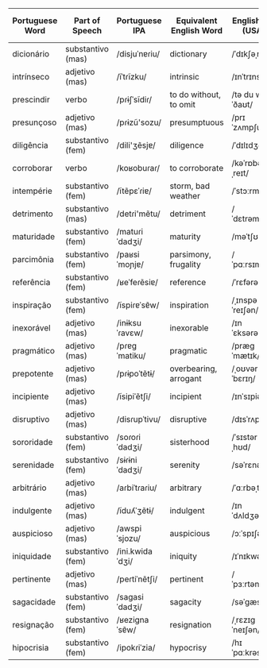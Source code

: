 | Portuguese Word | Part of Speech   | Portuguese IPA   | Equivalent English Word  | English IPA (USA) | Equivalent Spanish Word | Spanish IPA (Latin American) | Word No. |
|-----------------|------------------|------------------|--------------------------|-------------------|-------------------------|----------------------------|----------|
| dicionário      | substantivo (mas)| /disjuˈnɐɾiu/   | dictionary               | /ˈdɪkʃəˌnɛri/     | diccionario             | /diθjoˈnaɾjo/           |          |
| intrínseco      | adjetivo (mas)   | /ĩˈtɾĩzku/      | intrinsic                | /ɪnˈtrɪnsɪk/       | intrínseco              | /inˈtɾinseko/          |          |
| prescindir      | verbo            | /pɾɨʃˈsĩdiɾ/    | to do without, to omit   | /tə du wɪˈðaʊt/     | prescindir              | /pɾesinˈdiɾ/           |          |
| presunçoso      | adjetivo (mas)   | /pɾɨzũ'sozu/    | presumptuous             | /prɪˈzʌmpʃuəs/     | presuntuoso             | /pɾesum'twoso/         |          |
| diligência      | substantivo (fem)| /dili'ʒẽsjɐ/    | diligence                | /ˈdɪlɪdʒəns/       | diligencia              | /dili'xensja/          |          |
| corroborar      | verbo            | /koʁobuɾaɾ/      | to corroborate           | /kəˈrɒbəˌreɪt/     | corroborar              | /koʁoβoɾaɾ/            |          |
| intempérie      | substantivo (fem)| /ĩtẽpɛˈɾiɐ/    | storm, bad weather       | /ˈstɔːrm/          | inclemencia             | /inkle'mensja/         |          |
| detrimento      | substantivo (mas)| /detɾi'mẽtu/    | detriment                | /ˈdɛtrəmənt/       | detrimento              | /detɾi'mento/          |          |
| maturidade      | substantivo (fem)| /matuɾiˈdadʒi/  | maturity                 | /məˈtʃʊrɪti/        | madurez                 | /maðu'ɾes/             |          |
| parcimônia      | substantivo (fem)| /paʁsiˈmoɲjɐ/  | parsimony, frugality     | /ˈpɑːrsɪməni/      | parsimonia              | /paɾsi'monja/          |          |
| referência      | substantivo (fem)| /ʁeˈfeɾẽsiɐ/    | reference                | /ˈrɛfərəns/        | referencia              | /ɾefe'ɾensja/          |          |
| inspiração      | substantivo (fem)| /ĩspiɾɐˈsɐ̃w/   | inspiration              | /ˌɪnspəˈreɪʃən/   | inspiración             | /inspiɾa'θjon/         |          |
| inexorável      | adjetivo (mas)   | /inɨksuˈɾavɛw/  | inexorable               | /ɪnˈɛksərəbəl/     | inexorable              | /inekso'ɾaβle/         |          |
| pragmático      | adjetivo (mas)   | /pɾɐɡˈmatiku/   | pragmatic                | /præɡˈmætɪk/       | pragmático              | /pɾaɣ'matiko/          |          |
| prepotente      | adjetivo (mas)   | /pɾɨpoˈtẽtɨ/    | overbearing, arrogant    | /ˌoʊvərˈbɛrɪŋ/    | prepotente              | /pɾepo'tente/          |          |
| incipiente      | adjetivo (mas)   | /ĩsipiˈẽtʃi/    | incipient                | /ɪnˈsɪpiənt/       | incipiente              | /insiˈpjente/          |          |
| disruptivo      | adjetivo (mas)   | /disɾupˈtivu/   | disruptive               | /dɪsˈrʌptɪv/       | disruptivo              | /disrupˈtivo/          |          |
| sororidade      | substantivo (fem)| /soɾoɾiˈdadʒi/  | sisterhood               | /ˈsɪstərˌhʊd/     | sororidad               | /soɾoɾiˈðað/           |          |
| serenidade      | substantivo (fem)| /sɨɾɨniˈdadʒi/  | serenity                 | /səˈrɛnəti/        | serenidad               | /seɾeniˈðað/           |          |
| arbitrário      | adjetivo (mas)   | /aɾbiˈtɾaɾiu/   | arbitrary                | /ˈɑːrbəˌtrɛri/     | arbitrario              | /arbiˈtraɾjo/          |          |
| indulgente      | adjetivo (mas)   | /ĩduʎˈʒẽtɨ/    | indulgent                | /ɪnˈdʌldʒənt/      | indulgente              | /indulˈxente/          |          |
| auspicioso      | adjetivo (mas)   | /awspiˈsjozu/   | auspicious               | /ɔːˈspɪʃəs/        | auspicioso              | /auspiˈsjoso/          |          |
| iniquidade      | substantivo (fem)| /ini.kwidaˈdʒi/ | iniquity                 | /ɪˈnɪkwəti/        | iniquidad               | /ini.kwiðaˈð/          |          |
| pertinente      | adjetivo (mas)   | /peɾtiˈnẽtʃi/   | pertinent                | /ˈpɜːrtənənt/     | pertinente              | /peɾtiˈnente/          |          |
| sagacidade      | substantivo (fem)| /saɡasiˈdadʒi/  | sagacity                 | /səˈɡæsəti/        | sagacidad               | /saɣasiˈðað/           |          |
| resignação      | substantivo (fem)| /ʁeziɡnaˈsɐ̃w/  | resignation              | /ˌrɛzɪɡˈneɪʃən/   | resignación             | /reziɡnaˈsjon/         |          |
| hipocrisia      | substantivo (fem)| /ipokɾiˈzia/    | hypocrisy                | /hɪˈpɑːkrəsi/      | hipocresía              | /ipokɾeˈsia/           |          |
